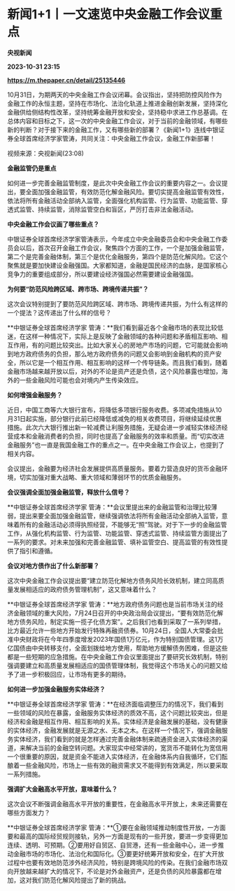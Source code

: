 # 新闻1+1丨一文速览中央金融工作会议重点
**央视新闻**

**2023-10-31 23:15**

**https://m.thepaper.cn/detail/25135446**

10月31日，为期两天的中央金融工作会议闭幕。会议指出，坚持把防控风险作为金融工作的永恒主题，坚持在市场化、法治化轨道上推进金融创新发展，坚持深化金融供给侧结构性改革，坚持统筹金融开放和安全，坚持稳中求进工作总基调。在总体内容和目标之下，这一次的中央金融工作会议，对于当前的金融领域，有哪些新的判断？对于接下来的金融工作，又有哪些新的部署？《新闻1+1》连线中银证券全球首席经济学家管涛，共同关注：中央金融工作会议，金融工作新部署！

视频来源：央视新闻(23:08)

**金融监管仍是重点**

如何进一步完善金融监管制度，是此次中央金融工作会议的重要内容之一。会议提出，要全面加强金融监管，有效防范化解金融风险。要切实提高金融监管有效性，依法将所有金融活动全部纳入监管，全面强化机构监管、行为监管、功能监管、穿透式监管、持续监管，消除监管空白和盲区，严厉打击非法金融活动。

**中央金融工作会议画了哪些重点？**

中银证券全球首席经济学家管涛表示，今年成立中央金融委员会和中央金融工作委员会以后，首次召开金融工作会议，聚焦四个方面的工作，一个是加强金融监管，第二个是完善金融体制，第三个是优化金融服务，第四个是防范化解风险。它这个聚焦就是要加快建设金融强国。大家都知道，金融是国民经济的血脉，是国家核心竞争力的重要组成部分，所以要建设经济强国必然需要建设金融强国。

**为何要“防范风险跨区域、跨市场、跨境传递共振”？**

这次会议特别提到了要防范风险跨区域、跨市场、跨境传递共振，为什么有这样的一个提法？这传递出了什么样的信号？

**中银证券全球首席经济学家 管涛：**我们看到最近各个金融市场的表现比较低迷，在这样一种情况下，实际上是反映了金融领域的各种问题和矛盾相互影响、相互作用，有的问题比较突出。比如大家关心的房地产市场的问题，它可能就会影响到地方政府债务的负担，那么地方政府债务的问题又会影响到金融机构的资产安全，所以它是一个相互作用、相互影响的这样一个传导链条。而且我们看到，随着金融市场越来越开放以后，对外的不论是资产还是负债，这个风险暴露也增加，海外的一些金融风险可能也会对境内产生传染效应。

**如何增强金融服务？**

近日，中国工商等六大银行宣布，将降低多项银行服务收费。多项减免措施从10月31日起实施，部分银行此前已经降低或减免的相关收费项目，将继续延续优惠措施。此次六大银行推出新一轮减费让利服务措施，无疑会进一步减轻实体经济经营成本和金融消费者的负担，同时也提高了金融服务的效率和质量。而“切实改进金融服务”也一直是我国金融工作的重点之一。在中央金融工作会议上，也提到了相关内容。

会议提出，金融要为经济社会发展提供高质量服务。要着力营造良好的货币金融环境，切实加强对重大战略、重大领域和薄弱环节的优质金融服务。

**会议强调全面加强金融监管，释放什么信号？**

**中银证券全球首席经济学家 管涛：**会议里提出来的金融监管和治理比较薄弱，提出来要全面加强金融监管，继续强调依法将所有金融活动全部纳入监管，意味着所有的金融活动必须得执照经营，不能够无“照”驾驶。对于下一步的金融监管工作，从强化机构监管、行为监管、功能监管、穿透式监管、持续监管方面提出了一系列的要求。对未来加强和完善金融监管、填补监管空白、提高监管的有效性提供了指引和遵循。

**会议对地方债作出了什么新部署？**

这次中央金融工作会议提出要“建立防范化解地方债务风险长效机制，建立同高质量发展相适应的政府债务管理机制”，这又意味着什么？

**中银证券全球首席经济学家 管涛：**地方政府债务问题也是当前市场关注的经济金融领域的重大风险，7月24日召开的中央政治局会议提出，“要有效防范化解地方债务风险，制定实施一揽子化债方案”。之后我们也看到采取了一系列举措，比方最近允许一些地方开始发行特殊再融资债券。10月24日，全国人大常委会批准中央财政将在今年四季度增发2023年国债1万亿元，作为特别国债管理。这1万亿国债由中央转移支付，全面划拨给地方使用，帮助地方缓解债务困难，但是这些都是一些短期的应急措施。在中央金融工作会议里面提出了要研究长效机制，特别强调要建立和高质量发展相适应的国债管理体制，我觉得这个市场关心的问题又给予了进一步积极回应，让市场有更多的期待。

**如何进一步加强金融服务实体经济？**

**中银证券全球首席经济学家 管涛：**在经济面临调整压力的情况下，我们看到一些领域的风险在暴露，金融服务实体经济的质效不高，这个问题比较突出，但是经济和金融是相互作用、相互影响的关系。实体经济是金融发展的基础，没有健康的实体经济，金融发展就是无源之水、无本之木。在这样一个情况下，强调金融服务实体经济，我们看到的就是怎样通过完善金融体制来疏通资金进入实体经济的渠道，来解决当前的金融空转问题。大家现实中经常讲的，宽货币不能转化为宽信用一个很重要的原因，就是资金不能进入实体经济，在金融体系内自我循环，它们酝酿着一些金融风险，市场上一些有效的融资需求又不能得到有效满足，所以要采取一系列措施。

**强调扩大金融高水平开放，意味着什么？**

这次会议不断强调金融高水平开放的重要性，在金融高水平开放上，未来还需要在哪些方面发力？

**中银证券全球首席经济学家 管涛：**①要在金融领域推动制度性开放，一方面要和最高的国际经贸规则接轨，另外一方面是现有的一些开放，要进一步变得更加连续、透明、可预期。②要用好自贸区、自贸港，还有一些金融中心，进一步推动金融市场的市场化、法治化和国际化。③要更好统筹开放和安全，在扩大开放过程中也要有效地防范涉外经济风险，特别是跨境风险的传染。在我们金融市场双向开放越来越扩大的情况下，不论是对外金融资产，还是负债的风险暴露都在增加，这对我们防范化解风险提出了新的挑战。